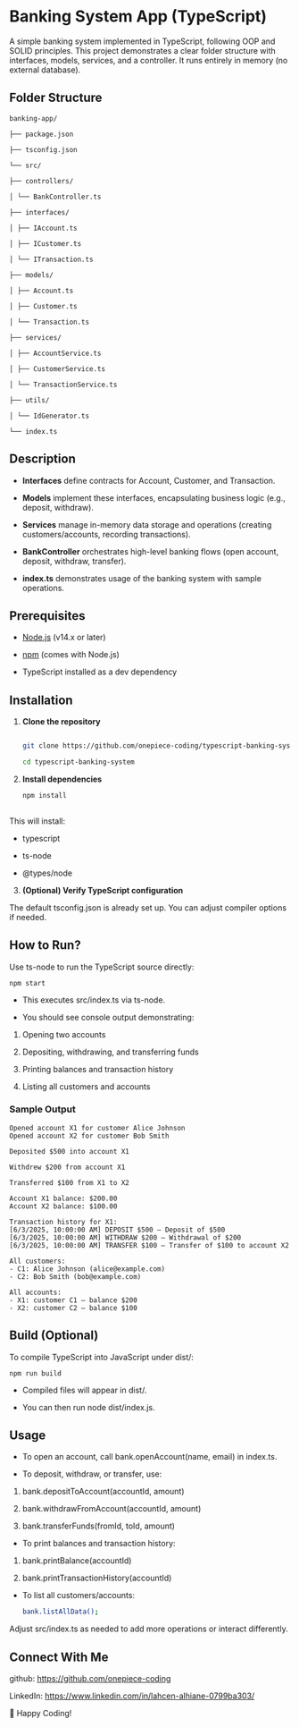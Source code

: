 # Banking System App (TypeScript)

A simple banking system implemented in TypeScript, following OOP and SOLID principles. This project demonstrates a clear folder structure with interfaces, models, services, and a controller. It runs entirely in memory (no external database).

## Folder Structure
    
    banking-app/
    
    ├── package.json
    
    ├── tsconfig.json
    
    └── src/
    
    ├── controllers/
    
    │ └── BankController.ts
    
    ├── interfaces/
    
    │ ├── IAccount.ts
    
    │ ├── ICustomer.ts
    
    │ └── ITransaction.ts
    
    ├── models/
    
    │ ├── Account.ts
    
    │ ├── Customer.ts
    
    │ └── Transaction.ts
    
    ├── services/
    
    │ ├── AccountService.ts
    
    │ ├── CustomerService.ts
    
    │ └── TransactionService.ts
    
    ├── utils/
    
    │ └── IdGenerator.ts
    
    └── index.ts

## Description

- **Interfaces** define contracts for Account, Customer, and Transaction.
  
- **Models** implement these interfaces, encapsulating business logic (e.g., deposit, withdraw).
  
- **Services** manage in-memory data storage and operations (creating customers/accounts, recording transactions).
  
- **BankController** orchestrates high-level banking flows (open account, deposit, withdraw, transfer).
  
- **index.ts** demonstrates usage of the banking system with sample operations.

## Prerequisites

- [Node.js](https://nodejs.org/) (v14.x or later)
  
- [npm](https://www.npmjs.com/) (comes with Node.js)
  
- TypeScript installed as a dev dependency

## Installation

1. **Clone the repository**
   
   ```bash
   
   git clone https://github.com/onepiece-coding/typescript-banking-system.git
   
   cd typescript-banking-system
   
2. **Install dependencies**

   ```bash
   npm install
 
This will install:

- typescript

- ts-node

- @types/node

3. **(Optional) Verify TypeScript configuration**

The default tsconfig.json is already set up. You can adjust compiler options if needed.

## How to Run?

Use ts-node to run the TypeScript source directly:

    npm start

- This executes src/index.ts via ts-node.

- You should see console output demonstrating:

1. Opening two accounts

2. Depositing, withdrawing, and transferring funds

3. Printing balances and transaction history

4. Listing all customers and accounts

### Sample Output
    
    Opened account X1 for customer Alice Johnson
    Opened account X2 for customer Bob Smith
    
    Deposited $500 into account X1
    
    Withdrew $200 from account X1
    
    Transferred $100 from X1 to X2
    
    Account X1 balance: $200.00
    Account X2 balance: $100.00
    
    Transaction history for X1:
    [6/3/2025, 10:00:00 AM] DEPOSIT $500 — Deposit of $500
    [6/3/2025, 10:00:00 AM] WITHDRAW $200 — Withdrawal of $200
    [6/3/2025, 10:00:00 AM] TRANSFER $100 — Transfer of $100 to account X2
    
    All customers:
    - C1: Alice Johnson (alice@example.com)
    - C2: Bob Smith (bob@example.com)
    
    All accounts:
    - X1: customer C1 — balance $200
    - X2: customer C2 — balance $100
  
## Build (Optional)

To compile TypeScript into JavaScript under dist/:

    npm run build
    
- Compiled files will appear in dist/.

- You can then run node dist/index.js.

## Usage

- To open an account, call bank.openAccount(name, email) in index.ts.

- To deposit, withdraw, or transfer, use:

1. bank.depositToAccount(accountId, amount)

2. bank.withdrawFromAccount(accountId, amount)

3. bank.transferFunds(fromId, toId, amount)

- To print balances and transaction history:

1. bank.printBalance(accountId)

2. bank.printTransactionHistory(accountId)

- To list all customers/accounts:

   ```bash
   bank.listAllData();
   
Adjust src/index.ts as needed to add more operations or interact differently.

## Connect With Me

github: https://github.com/onepiece-coding

LinkedIn: https://www.linkedin.com/in/lahcen-alhiane-0799ba303/

🚀 Happy Coding!
